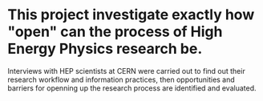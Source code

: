 # This project investigate exactly how "open" can the process of High Energy Physics research be.
Interviews with HEP scientists at CERN were carried out to find out their research workflow and information practices, then opportunities and barriers for openning up the research process are identified and evaluated. 
